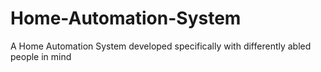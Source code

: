 # Home-Automation-System
A Home Automation System developed specifically with differently abled people in mind
